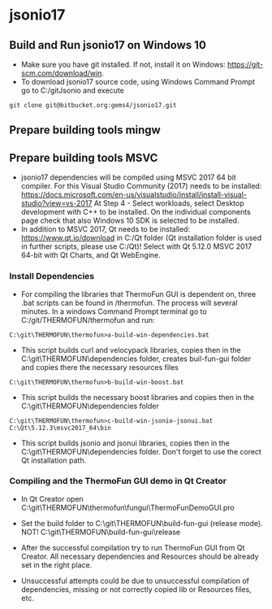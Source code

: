 # jsonio17


## Build and Run jsonio17 on Windows 10

* Make sure you have git installed. If not, install it on Windows: https://git-scm.com/download/win.
* To download jsonio17 source code, using Windows Command Prompt go to C:/gitJsonio and execute

```
git clone git@bitbucket.org:gems4/jsonio17.git
```

## Prepare building tools mingw


## Prepare building tools MSVC

* jsonio17 dependencies will be compiled using MSVC 2017 64 bit compiler. For this Visual Studio Community (2017) needs to be installed: 
https://docs.microsoft.com/en-us/visualstudio/install/install-visual-studio?view=vs-2017
At Step 4 - Select workloads, select Desktop development with C++ to be installed. On the individual components page check that also Windows 10 SDK is selected to be installed.
* In addition to MSVC 2017, Qt needs to be installed: https://www.qt.io/download in C:/Qt folder (Qt installation folder is used in further scripts, please use C:/Qt)!
Select with Qt 5.12.0 MSVC 2017 64-bit with Qt Charts, and Qt WebEngine.

### Install Dependencies

* For compiling the libraries that ThermoFun GUI is dependent on, three .bat scripts can be found in /thermofun. The process will several minutes. In a windows Command Prompt terminal go to C:/git/THERMOFUN/thermofun and run:

```
C:\git\THERMOFUN\thermofun>a-build-win-dependencies.bat
```

* This script builds curl and velocypack libraries, copies then in the C:\git\THERMOFUN\dependencies folder, creates buil-fun-gui folder and copies there the necessary resources files

```
C:\git\THERMOFUN\thermofun>b-build-win-boost.bat 
```

* This script builds the necessary boost libraries and copies then in the C:\git\THERMOFUN\dependencies folder

```
C:\git\THERMOFUN\thermofun>c-build-win-jsonio-jsonui.bat C:\Qt\5.12.3\msvc2017_64\bin
```

* This script builds jsonio and jsonui libraries, copies then in the C:\git\THERMOFUN\dependencies folder. Don't forget to use the corect Qt installation path.

### Compiling and the ThermoFun GUI demo in Qt Creator

* In Qt Creator open C:\git\THERMOFUN\thermofun\fungui\ThermoFunDemoGUI.pro
* Set the build folder to C:\git\THERMOFUN\build-fun-gui (release mode). NOT! C:\git\THERMOFUN\build-fun-gui\release 
* After the successful compilation try to run ThermoFun GUI from Qt Creator. All necessary dependencies and Resources should be already set in the right place. 

* Unsuccessful attempts could be due to unsuccessful compilation of dependencies, missing or not correctly copied lib or Resources files, etc. 
